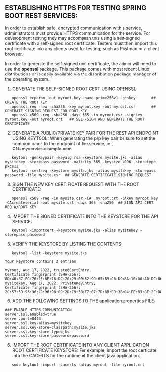 ## ESTABLISHING HTTPS FOR TESTING SPRING BOOT REST SERVICES:

In order to establish safe, encrypted communication with a service, administrators must
provide HTTPS communication for the service.  For development testing they may accomplish this
using a self-signed certificate with a self-signed root certificate.  Testers must then import
this root certificate into any clients used for testing, such as Postman or a client browser.

In order to generate the self-signed root certificate, the admin will need to use the
**openssl** package.  This package comes with most recent Linux distributions or is
easily available via the disbribution package manager of the operating system.

1. GENERATE THE SELF-SIGNED ROOT CERT USING OPENSSL: 
```
   openssl ecparam -out myroot.key -name prime256v1 -genkey       ## CREATE THE ROOT KEY
   openssl req -new -sha256 -key myroot.key -out myroot.csr       ## GENERATE SIGNING REQUEST FOR ROOT KEY
   openssl x509 -req -sha256 -days 365 -in myroot.csr -signkey myroot.key -out myroot.crt   ## SELF-SIGN AND GENERATE THE ROOT CERTIFICATE
```
2. GENERATE A PUBLIC/PRIVATE KEY PAIR FOR THE REST API ENDPOINT USING KEYTOOL:
   When generating the p/p key pair be sure to set the common name to the endpoint of the service, ie., CN=myservice.example.com
```
   keytool -genkeypair -keyalg rsa -keystore mysite.jks -alias mysitekey -storepass password -validity 365 -keysize 4096 -storetype pkcs12
   keytool -certreq -keystore mysite.jks -alias mysitekey -storepass password -file mysite.csr  ## GENERATE CERTIFICATE SIGNING REQUEST
```
3. SIGN THE NEW KEY CERTIFICATE REQUEST WITH THE ROOT CERTIFICATE:
```
   openssl x509 -req -in mysite.csr -CA  myroot.crt -CAkey myroot.key -CAcreateserial -out mysite.crt -days 365 -sha256  ## SIGN API CERT REQ W/ROOT KEY
```
4. IMPORT THE SIGNED CERTIFICATE INTO THE KEYSTORE FOR THE API SERVICE:
```
   keytool -importcert -keystore mysite.jks -alias mysitekey -storepass password
```
5. VERIFY THE KEYSTORE BY LISTING THE CONTENTS:
```
   keytool -list -keystore mysite.jks

Your keystore contains 2 entries

myroot, Aug 17, 2022, trustedCertEntry, 
Certificate fingerprint (SHA-256): 8D:40:87:FC:76:15:6E:76:DC:20:29:09:52:99:65:B9:C6:D9:8A:10:00:A0:DC:06:6C:28:04:9C:93:29:03:56
mysitekey, Aug 17, 2022, PrivateKeyEntry, 
Certificate fingerprint (SHA-256): 2C:57:5D:93:36:CD:96:98:09:2D:C9:58:F7:07:7D:8B:ED:3B:04:FE:03:8F:2C:D8:1D:8D:B3:8B:60:26:EB:4C

```
6. ADD THE FOLLOWING SETTINGS TO THE application.properties FILE:
```
### ENABLE HTTPS COMMUNICATION
server.ssl.enabled=true
server.port=8443
server.ssl.key-alias=mysitekey
server.ssl.key-store=classpath:mysite.jks
server.ssl.key-store-type=jks
server.ssl.key-store-password=password
```
6. IMPORT THE ROOT CERTIFICATE INTO ANY CLIENT APPLICATION ROOT CERTIFICATE KEYSTORE:
   For example, import the root certicate into the CACERTS for the runtime of the client java application.
```
   sudo keytool -import -cacerts -alias myroot -file myroot.crt
```
